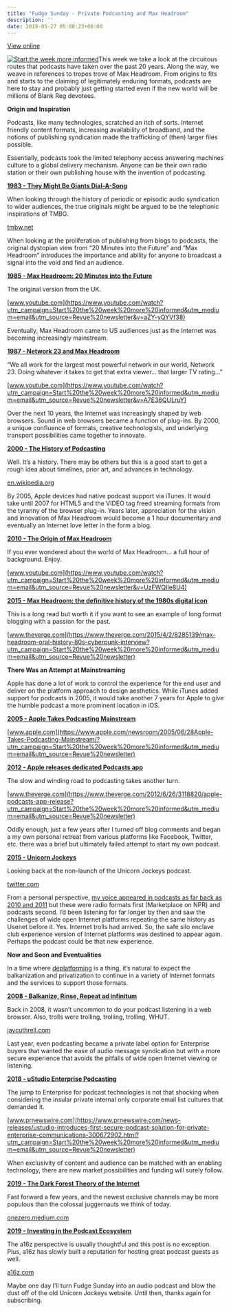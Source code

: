 ```yaml
---
title: "Fudge Sunday - Private Podcasting and Max Headroom"
description: ''
date: 2019-05-27 05:08:23+00:00
---
```


[View online](https://sunday.fudge.org/issues/fudge-sunday-private-podcasting-and-max-headroom-179902?utm_campaign=Issue&utm_content=view_in_browser&utm_medium=email&utm_source=Start+the+week+more+informed)

[![Start the week more informed](https://cuthrell.com/favicon.png "Start the week more informed")](https://cuthrell.com/favicon.png)This week we take a look at the circuitous routes that podcasts have taken over the past 20 years. Along the way, we weave in references to tropes trove of Max Headroom. From origins to fits and starts to the claiming of legitimately enduring formats, podcasts are here to stay and probably just getting started even if the new world will be millions of Blank Reg devotees.

 **Origin and Inspiration**

Podcasts, like many technologies, scratched an itch of sorts. Internet friendly content formats, increasing availability of broadband, and the notions of publishing syndication made the trafficking of (then) larger files possible.

Essentially, podcasts took the limited telephony access answering machines culture to a global delivery mechanism. Anyone can be their own radio station or their own publishing house with the invention of podcasting.

**[1983 - They Might Be Giants Dial-A-Song](http://tmbw.net/wiki/Dial-A-Song?utm_campaign=Start%20the%20week%20more%20informed&utm_medium=email&utm_source=Revue%20newsletter)**

When looking through the history of periodic or episodic audio syndication to wider audiences, the true originals might be argued to be the telephonic inspirations of TMBG.

[tmbw.net](http://tmbw.net/wiki/Dial-A-Song?utm_campaign=Start%20the%20week%20more%20informed&utm_medium=email&utm_source=Revue%20newsletter)

When looking at the proliferation of publishing from blogs to podcasts, the original dystopian view from “20 Minutes into the Future” and “Max Headroom” introduces the importance and ability for anyone to broadcast a signal into the void and find an audience.

**[1985 - Max Headroom: 20 Minutes into the Future](https://www.youtube.com/watch?utm_campaign=Start%20the%20week%20more%20informed&utm_medium=email&utm_source=Revue%20newsletter&v=aZY-yQYVf38)**

The original version from the UK.

[www.youtube.com](https://www.youtube.com/watch?utm_campaign=Start%20the%20week%20more%20informed&utm_medium=email&utm_source=Revue%20newsletter&v=aZY-yQYVf38)

Eventually, Max Headroom came to US audiences just as the Internet was becoming increasingly mainstream.

**[1987 - Network 23 and Max Headroom](https://www.youtube.com/watch?utm_campaign=Start%20the%20week%20more%20informed&utm_medium=email&utm_source=Revue%20newsletter&v=A7E36QULruY)**

“We all work for the largest most powerful network in our world, Network 23. Doing whatever it takes to get that extra viewer… that larger TV rating…”

[www.youtube.com](https://www.youtube.com/watch?utm_campaign=Start%20the%20week%20more%20informed&utm_medium=email&utm_source=Revue%20newsletter&v=A7E36QULruY)

Over the next 10 years, the Internet was increasingly shaped by web browsers. Sound in web browsers became a function of plug-ins. By 2000, a unique confluence of formats, creative technologists, and underlying transport possibilities came together to innovate.

**[2000 - The History of Podcasting](https://en.wikipedia.org/wiki/History_of_podcasting?utm_campaign=Start%20the%20week%20more%20informed&utm_medium=email&utm_source=Revue%20newsletter)**

Well. It’s a history. There may be others but this is a good start to get a rough idea about timelines, prior art, and advances in technology.

[en.wikipedia.org](https://en.wikipedia.org/wiki/History_of_podcasting?utm_campaign=Start%20the%20week%20more%20informed&utm_medium=email&utm_source=Revue%20newsletter)

By 2005, Apple devices had native podcast support via iTunes. It would take until 2007 for HTML5 and the VIDEO tag freed streaming formats from the tyranny of the browser plug-in. Years later, appreciation for the vision and innovation of Max Headroom would become a 1 hour documentary and eventually an Internet love letter in the form a blog.

**[2010 - The Origin of Max Headroom](https://www.youtube.com/watch?utm_campaign=Start%20the%20week%20more%20informed&utm_medium=email&utm_source=Revue%20newsletter&v=UzFWQIIe8U4)**

If you ever wondered about the world of Max Headroom… a full hour of background. Enjoy.

[www.youtube.com](https://www.youtube.com/watch?utm_campaign=Start%20the%20week%20more%20informed&utm_medium=email&utm_source=Revue%20newsletter&v=UzFWQIIe8U4)

**[2015 - Max Headroom: the definitive history of the 1980s digital icon](https://www.theverge.com/2015/4/2/8285139/max-headroom-oral-history-80s-cyberpunk-interview?utm_campaign=Start%20the%20week%20more%20informed&utm_medium=email&utm_source=Revue%20newsletter)**

This is a long read but worth it if you want to see an example of long format blogging with a passion for the past.

[www.theverge.com](https://www.theverge.com/2015/4/2/8285139/max-headroom-oral-history-80s-cyberpunk-interview?utm_campaign=Start%20the%20week%20more%20informed&utm_medium=email&utm_source=Revue%20newsletter)

 **There Was an Attempt at Mainstreaming**

Apple has done a lot of work to control the experience for the end user and deliver on the platform approach to design aesthetics. While iTunes added support for podcasts in 2005, it would take another 7 years for Apple to give the humble podcast a more prominent location in iOS.

**[2005 - Apple Takes Podcasting Mainstream](https://www.apple.com/newsroom/2005/06/28Apple-Takes-Podcasting-Mainstream/?utm_campaign=Start%20the%20week%20more%20informed&utm_medium=email&utm_source=Revue%20newsletter)**

[www.apple.com](https://www.apple.com/newsroom/2005/06/28Apple-Takes-Podcasting-Mainstream/?utm_campaign=Start%20the%20week%20more%20informed&utm_medium=email&utm_source=Revue%20newsletter)

**[2012 - Apple releases dedicated Podcasts app](https://www.theverge.com/2012/6/26/3118820/apple-podcasts-app-release?utm_campaign=Start%20the%20week%20more%20informed&utm_medium=email&utm_source=Revue%20newsletter)**

The slow and winding road to podcasting takes another turn.

[www.theverge.com](https://www.theverge.com/2012/6/26/3118820/apple-podcasts-app-release?utm_campaign=Start%20the%20week%20more%20informed&utm_medium=email&utm_source=Revue%20newsletter)

Oddly enough, just a few years after I turned off blog comments and began a my own personal retreat from various platforms like Facebook, Twitter, etc. there was a brief but ultimately failed attempt to start my own podcast.

**[2015 - Unicorn Jockeys](https://twitter.com/UnicornJockeys/status/678296062382092289?utm_campaign=Start%20the%20week%20more%20informed&utm_medium=email&utm_source=Revue%20newsletter)**

Looking back at the non-launch of the Unicorn Jockeys podcast.

[twitter.com](https://twitter.com/UnicornJockeys/status/678296062382092289?utm_campaign=Start%20the%20week%20more%20informed&utm_medium=email&utm_source=Revue%20newsletter)

From a personal perspective, [my voice appeared in podcasts as far back as 2010 and 2011](https://jaycuthrell.com/media/?utm_campaign=Start%20the%20week%20more%20informed&utm_medium=email&utm_source=Revue%20newsletter) but these were radio formats first (Marketplace on NPR) and podcasts second. I’d been listening for far longer by then and saw the challenges of wide open Internet platforms repeating the same history as Usenet before it. Yes. Internet trolls had arrived. So, the safe silo enclave club experience version of Internet platforms was destined to appear again. Perhaps the podcast could be that new experience.

 **Now and Soon and Eventualities**

In a time where [deplatforming](https://en.wikipedia.org/wiki/Deplatforming?utm_campaign=Start%20the%20week%20more%20informed&utm_medium=email&utm_source=Revue%20newsletter) is a thing, it’s natural to expect the balkanization and privatization to continue in a variety of Internet formats and the services to support those formats.

**[2008 - Balkanize, Rinse, Repeat ad infinitum](https://jaycuthrell.com/balkanize-rinse-repeat-ad-infinitum/?utm_campaign=Start%20the%20week%20more%20informed&utm_medium=email&utm_source=Revue%20newsletter)**

Back in 2008, it wasn’t uncommon to do your podcast listening in a web browser. Also, trolls were trolling, trolling, trolling, WHUT.

[jaycuthrell.com](https://jaycuthrell.com/balkanize-rinse-repeat-ad-infinitum/?utm_campaign=Start%20the%20week%20more%20informed&utm_medium=email&utm_source=Revue%20newsletter)

Last year, even podcasting became a private label option for Enterprise buyers that wanted the ease of audio message syndication but with a more secure experience that avoids the pitfalls of wide open Internet viewing or listening.

**[2018 - uStudio Enterprise Podcasting](https://www.prnewswire.com/news-releases/ustudio-introduces-first-secure-podcast-solution-for-private-enterprise-communications-300672902.html?utm_campaign=Start%20the%20week%20more%20informed&utm_medium=email&utm_source=Revue%20newsletter)**

The jump to Enterprise for podcast technologies is not that shocking when considering the insular private internal only corporate email list cultures that demanded it.

[www.prnewswire.com](https://www.prnewswire.com/news-releases/ustudio-introduces-first-secure-podcast-solution-for-private-enterprise-communications-300672902.html?utm_campaign=Start%20the%20week%20more%20informed&utm_medium=email&utm_source=Revue%20newsletter)

When exclusivity of content and audience can be matched with an enabling technology, there are new market possibilities and funding will surely follow.

**[2019 - The Dark Forest Theory of the Internet](https://onezero.medium.com/the-dark-forest-theory-of-the-internet-7dc3e68a7cb1?gi=23d7ff20eafa&utm_campaign=Start%20the%20week%20more%20informed&utm_medium=email&utm_source=Revue%20newsletter)**

Fast forward a few years, and the newest exclusive channels may be more populous than the colossal juggernauts we think of today.

[onezero.medium.com](https://onezero.medium.com/the-dark-forest-theory-of-the-internet-7dc3e68a7cb1?gi=23d7ff20eafa&utm_campaign=Start%20the%20week%20more%20informed&utm_medium=email&utm_source=Revue%20newsletter)

**[2019 - Investing in the Podcast Ecosystem](https://a16z.com/2019/05/23/podcast-ecosystem-investing-2019/?utm_campaign=Start%20the%20week%20more%20informed&utm_medium=email&utm_source=Revue%20newsletter)**

The a16z perspective is usually thoughtful and this post is no exception. Plus, a16z has slowly built a reputation for hosting great podcast guests as well.

[a16z.com](https://a16z.com/2019/05/23/podcast-ecosystem-investing-2019/?utm_campaign=Start%20the%20week%20more%20informed&utm_medium=email&utm_source=Revue%20newsletter)

Maybe one day I’ll turn Fudge Sunday into an audio podcast and blow the dust off of the old Unicorn Jockeys website. Until then, thanks again for subscribing.









